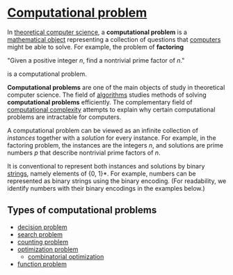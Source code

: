 # [Computational problem](https://en.wikipedia.org/wiki/Computational_problem)

In [theoretical computer science](https://en.wikipedia.org/wiki/Theoretical_computer_science), a **computational problem** is a [mathematical object](https://en.wikipedia.org/wiki/Mathematical_object) representing a collection of questions that [computers](https://en.wikipedia.org/wiki/Computers) might be able to solve. For example, the problem of **factoring**

"Given a positive integer *n*, find a nontrivial prime factor of *n*."

is a computational problem.

**Computational problems** are one of the main objects of study in theoretical computer science. The field of [algorithms](https://en.wikipedia.org/wiki/Algorithms) studies methods of solving **computational problems** efficiently. The complementary field of [computational complexity](https://en.wikipedia.org/wiki/Computational_complexity) attempts to explain why certain computational problems are intractable for computers.

A computational problem can be viewed as an infinite collection of *instances* together with a *solution* for every instance. For example, in the factoring problem, the instances are the integers *n*, and solutions are prime numbers *p* that describe nontrivial prime factors of *n*.

It is conventional to represent both instances and solutions by binary [strings](https://en.wikipedia.org/wiki/String_(computer_science)), namely elements of {0, 1}*. For example, numbers can be represented as binary strings using the binary encoding. (For readability, we identify numbers with their binary encodings in the examples below.)

## Types of computational problems

- [decision problem](https://en.wikipedia.org/wiki/Decision_problem) 
- [search problem](https://en.wikipedia.org/wiki/Search_problem)
- [counting problem](https://en.wikipedia.org/wiki/Counting_problem_(complexity)) 
- [optimization problem](https://en.wikipedia.org/wiki/Optimization_problem) 
  - [combinatorial optimization](https://en.wikipedia.org/wiki/Combinatorial_optimization)
- [function problem](https://en.wikipedia.org/wiki/Function_problem) 